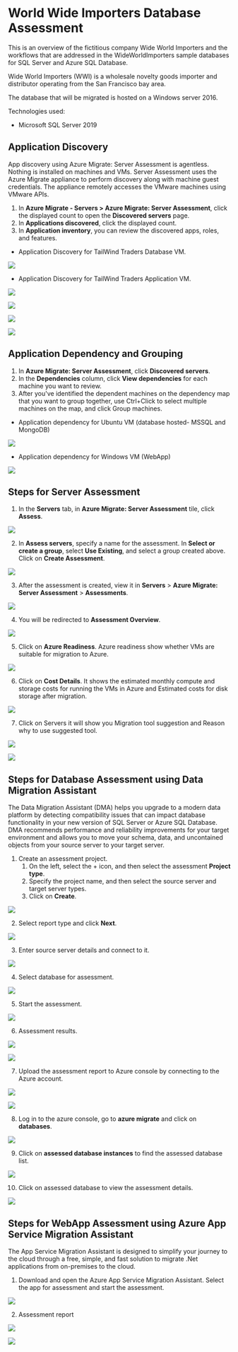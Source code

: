 # World Wide Importers Database Assessment
This is an overview of the fictitious company Wide World Importers and the workflows that are addressed in the WideWorldImporters sample databases for SQL Server and Azure SQL Database.

Wide World Importers (WWI) is a wholesale novelty goods importer and distributor operating from the San Francisco bay area.

The database that will be migrated is hosted on a Windows server 2016.

Technologies used:
 - Microsoft SQL Server 2019

## Application Discovery

App discovery using Azure Migrate: Server Assessment is agentless. Nothing is installed on machines and VMs. Server Assessment uses the Azure Migrate appliance to perform discovery along with machine guest credentials. The appliance remotely accesses the VMware machines using VMware APIs.

1. In **Azure Migrate - Servers > Azure Migrate: Server Assessment**, click the displayed count to open the **Discovered servers** page.
2. In **Applications discovered**, click the displayed count.
3. In **Application inventory**, you can review the discovered apps, roles, and features.

* Application Discovery for TailWind Traders Database VM.

<p><kbd>
  <img src="https://github.com/Click2Cloud/Azure-Migrate/blob/master/images/tailwind-traders/application-discovery-ubuntu.PNG?raw=true">
</kbd></p>

* Application Discovery for TailWind Traders Application VM.

<p><kbd>
  <img src="https://github.com/Click2Cloud/Azure-Migrate/blob/master/images/tailwind-traders/application-discovery1.PNG?raw=true">
</kbd></p>

<p><kbd>
  <img src="https://github.com/Click2Cloud/Azure-Migrate/blob/master/images/tailwind-traders/application-discovery2.PNG?raw=true">
</kbd></p>

<p><kbd>
  <img src="https://github.com/Click2Cloud/Azure-Migrate/blob/master/images/tailwind-traders/application-discovery3.PNG?raw=true">
</kbd></p>

<p><kbd>
  <img src="https://github.com/Click2Cloud/Azure-Migrate/blob/master/images/tailwind-traders/application-discovery4.PNG?raw=true">
</kbd></p>

## Application Dependency and Grouping

1. In **Azure Migrate: Server Assessment**, click **Discovered servers**.
2. In the **Dependencies** column, click **View dependencies** for each machine you want to review.
3. After you've identified the dependent machines on the dependency map that you want to group together, use Ctrl+Click to select multiple machines on the map, and click Group machines.

* Application dependency for Ubuntu VM (database hosted- MSSQL and MongoDB)

<p><kbd>
  <img src="https://github.com/Click2Cloud/Azure-Migrate/blob/master/images/tailwind-traders/application-dependency-databases.PNG?raw=true">
</kbd></p>

* Application dependency for Windows VM (WebApp)

<p><kbd>
  <img src="https://github.com/Click2Cloud/Azure-Migrate/blob/master/images/tailwind-traders/application-dependency-webapp.PNG?raw=true">
</kbd></p>

## Steps for Server Assessment
1. In the **Servers** tab, in **Azure Migrate: Server Assessment** tile, click **Assess**.

<p><kbd>
  <img src="https://github.com/Click2Cloud/Azure-Migrate/blob/master/images/tailwind-traders/srver-assessment1.PNG?raw=true">
</kbd></p>

2. In **Assess servers**, specify a name for the assessment. In **Select or create a group**, select **Use Existing**, and select a group created above. Click on **Create Assessment**.

<p><kbd>
  <img src="https://github.com/Click2Cloud/Azure-Migrate/blob/master/images/tailwind-traders/assessment-grouping.PNG?raw=true">
</kbd></p>

3. After the assessment is created, view it in **Servers** > **Azure Migrate: Server Assessment** > **Assessments**.

<p><kbd>
  <img src="https://github.com/Click2Cloud/Azure-Migrate/blob/master/images/tailwind-traders/assessment1.PNG?raw=true">
</kbd></p>

4. You will be redirected to **Assessment Overview**.

<p><kbd>
  <img src="https://github.com/Click2Cloud/Azure-Migrate/blob/master/images/tailwind-traders/server-assessment4.PNG?raw=true">
</kbd></p>

5. Click on **Azure Readiness**.
Azure readiness show whether VMs are suitable for migration to Azure.

<p><kbd>
  <img src="https://github.com/Click2Cloud/Azure-Migrate/blob/master/images/tailwind-traders/server-assessment3.PNG?raw=true">
</kbd></p>

6. Click on **Cost Details**.
It shows the estimated monthly compute and storage costs for running the VMs in Azure and Estimated costs for disk storage after migration.

<p><kbd>
  <img src="https://github.com/Click2Cloud/Azure-Migrate/blob/master/images/tailwind-traders/server-assessment5.PNG?raw=true">
</kbd></p>

7. Click on Servers it will show you Migration tool suggestion and Reason why to use suggested tool.

<p><kbd>
  <img src="https://github.com/Click2Cloud/Azure-Migrate/blob/master/images/tailwind-traders/server-assessment6-ubuntu.PNG?raw=true">
</kbd></p>

<p><kbd>
  <img src="https://github.com/Click2Cloud/Azure-Migrate/blob/master/images/tailwind-traders/server-assessment6-windows.PNG?raw=true">
</kbd></p>

## Steps for Database Assessment using Data Migration Assistant

The Data Migration Assistant (DMA) helps you upgrade to a modern data platform by detecting compatibility issues that can impact database functionality in your new version of SQL Server or Azure SQL Database. DMA recommends performance and reliability improvements for your target environment and allows you to move your schema, data, and uncontained objects from your source server to your target server.

1. Create an assessment project.
   1.  On the left, select the + icon, and then select the assessment **Project type**.
   2. Specify the project name, and then select the source server and target server types.
   3. Click on **Create**.

<p><kbd>
  <img src="https://github.com/Click2Cloud/Azure-Migrate/blob/master/images/wide-world-importers/dma-1.PNG?raw=true">
</kbd></p>

2. Select report type and click **Next**.

<p><kbd>
  <img src="https://github.com/Click2Cloud/Azure-Migrate/blob/master/images/wide-world-importers/dma-2.PNG?raw=true">
</kbd></p>

3. Enter source server details and connect to it.

<p><kbd>
  <img src="https://github.com/Click2Cloud/Azure-Migrate/blob/master/images/wide-world-importers/dma-3.PNG?raw=true">
</kbd></p>

4. Select database for assessment.

<p><kbd>
  <img src="https://github.com/Click2Cloud/Azure-Migrate/blob/master/images/wide-world-importers/dma-4.PNG?raw=true">
</kbd></p>

5. Start the assessment.

<p><kbd>
  <img src="https://github.com/Click2Cloud/Azure-Migrate/blob/master/images/wide-world-importers/dma-5.PNG?raw=true">
</kbd></p>

6. Assessment results.

<p><kbd>
  <img src="https://github.com/Click2Cloud/Azure-Migrate/blob/master/images/wide-world-importers/dma-6.PNG?raw=true">
</kbd></p>

<p><kbd>
  <img src="https://github.com/Click2Cloud/Azure-Migrate/blob/master/images/wide-world-importers/dma-7.PNG?raw=true">
</kbd></p>

7. Upload the assessment report to Azure console by connecting to the Azure account.

<p><kbd>
   <img src="https://github.com/Click2Cloud/Azure-Migrate/blob/master/images/wide-world-importers/dma-8.PNG?raw=true">
</kbd></p>

<p><kbd>
   <img src="https://github.com/Click2Cloud/Azure-Migrate/blob/master/images/wide-world-importers/dma-9.PNG?raw=true">
</kbd></p>

8. Log in to the azure console, go to **azure migrate** and click on **databases**.

<p><kbd>
   <img src="https://github.com/Click2Cloud/Azure-Migrate/blob/master/images/wide-world-importers/dma-10.PNG?raw=true">
</kbd></p>

9. Click on **assessed database instances** to find the assessed database list.

<p><kbd>
  <img src="https://github.com/Click2Cloud/Azure-Migrate/blob/master/images/wide-world-importers/dma-11.PNG?raw=true">
</kbd></p>

10. Click on assessed database to view the assessment details.

<p><kbd>
   <img src="https://github.com/Click2Cloud/Azure-Migrate/blob/master/images/wide-world-importers/dma-12.PNG?raw=true">
</kbd></p>

## Steps for WebApp Assessment using Azure App Service Migration Assistant

The App Service Migration Assistant is designed to simplify your journey to the cloud through a free, simple, and fast solution to migrate .Net applications from on-premises to the cloud.

1. Download and open the Azure App Service Migration Assistant. Select the app for assessment and start the assessment.

<p><kbd>
  <img src="https://github.com/Click2Cloud/Azure-Migrate/blob/master/images/tailwind-traders/app-assessment1.PNG?raw=true">
</kbd></p>

2. Assessment report

<p><kbd>
  <img src="https://github.com/Click2Cloud/Azure-Migrate/blob/master/images/tailwind-traders/app-assessment2.PNG?raw=true">
</kbd></p>
<p><kbd>
  <img src="https://github.com/Click2Cloud/Azure-Migrate/blob/master/images/tailwind-traders/app-assessment7.PNG?raw=true">
</kbd></p>
